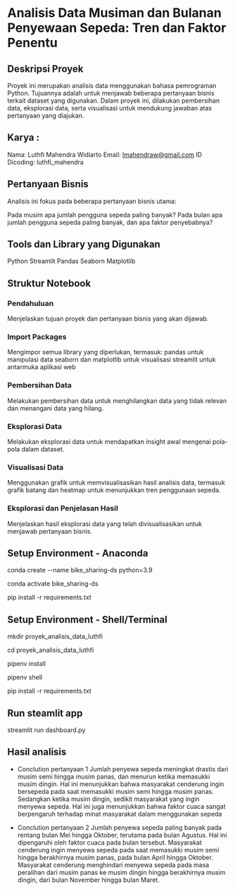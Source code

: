 # Analisis Data Musiman dan Bulanan Penyewaan Sepeda: Tren dan Faktor Penentu

## Deskripsi Proyek
Proyek ini merupakan analisis data menggunakan bahasa pemrograman Python. Tujuannya adalah untuk menjawab beberapa pertanyaan bisnis terkait dataset yang digunakan. Dalam proyek ini, dilakukan pembersihan data, eksplorasi data, serta visualisasi untuk mendukung jawaban atas pertanyaan yang diajukan.

## Karya :
Nama: Luthfi Mahendra Widiarto
Email: lmahendraw@gmail.com
ID Dicoding: luthfi_mahendra

## Pertanyaan Bisnis
Analisis ini fokus pada beberapa pertanyaan bisnis utama:

Pada musim apa jumlah pengguna sepeda paling banyak?
Pada bulan apa jumlah pengguna sepeda paling banyak, dan apa faktor penyebabnya?

## Tools dan Library yang Digunakan
Python
Streamlit
Pandas
Seaborn
Matplotlib

## Struktur Notebook
### Pendahuluan
Menjelaskan tujuan proyek dan pertanyaan bisnis yang akan dijawab.
### Import Packages
Mengimpor semua library yang diperlukan, termasuk:
pandas untuk manipulasi data
seaborn dan matplotlib untuk visualisasi
streamlit untuk antarmuka aplikasi web
### Pembersihan Data
Melakukan pembersihan data untuk menghilangkan data yang tidak relevan dan menangani data yang hilang.
### Eksplorasi Data
Melakukan eksplorasi data untuk mendapatkan insight awal mengenai pola-pola dalam dataset.
### Visualisasi Data
Menggunakan grafik untuk memvisualisasikan hasil analisis data, termasuk grafik batang dan heatmap untuk menunjukkan tren penggunaan sepeda.
### Eksplorasi dan Penjelasan Hasil
Menjelaskan hasil eksplorasi data yang telah divisualisasikan untuk menjawab pertanyaan bisnis.

## Setup Environment - Anaconda
conda create --name bike_sharing-ds python=3.9

conda activate bike_sharing-ds

pip install -r requirements.txt

## Setup Environment - Shell/Terminal
mkdir proyek_analisis_data_luthfi

cd proyek_analisis_data_luthfi

pipenv install

pipenv shell

pip install -r requirements.txt

## Run steamlit app
streamlit run dashboard.py

## Hasil analisis
- Conclution pertanyaan 1
Jumlah penyewa sepeda meningkat drastis dari musim semi hingga musim panas, dan menurun ketika memasukki musim dingin. Hal ini menunjukkan bahwa masyarakat cenderung ingin bersepeda pada saat memasukki musim semi hingga musim panas. Sedangkan ketika musim dingin, sedikit masyarakat yang ingin menyewa sepeda. Hal ini juga menunjukkan bahwa faktor cuaca sangat berpengaruh terhadap minat masyarakat dalam menggunakan sepeda

- Conclution pertanyaan 2 
Jumlah penyewa sepeda paling banyak pada rentang bulan Mei hingga Oktober, terutama pada bulan Agustus. Hal ini dipengaruhi oleh faktor cuaca pada bulan tersebut. Masyarakat cenderung ingin menyewa sepeda pada saat memasukki musim semi hingga berakhirnya musim panas, pada bulan April hingga Oktober. Masyarakat cenderung menghindari menyewa sepeda pada masa peralihan dari musim panas ke musim dingin hingga berakhirnya musim dingin, dari bulan November hingga bulan Maret.
